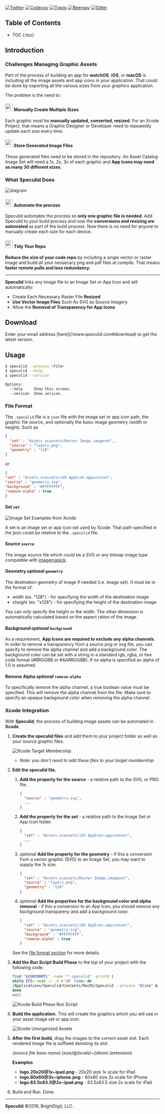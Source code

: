 [![Twitter](https://img.shields.io/badge/Twitter-@leogdion-blue.svg?style=flat)](http://twitter.com/leogdion)
[![Codecov](https://img.shields.io/codecov/c/github/brightdigit/speculid.svg?maxAge=2592000)](https://codecov.io/gh/brightdigit/speculid/branch)
[![Travis](https://img.shields.io/travis/brightdigit/speculid.svg)](https://travis-ci.org/brightdigit/speculid)
[![Beerpay](https://img.shields.io/beerpay/brightdigit/speculid.svg?maxAge=2592000)](https://beerpay.io/brightdigit/speculid)
[![Gitter](https://img.shields.io/gitter/room/speculid/Lobby.js.svg?maxAge=2592000)](https://gitter.im/speculid/Lobby)

## Table of Contents

* TOC
{:toc}

## Introduction

### Challenges Managing Graphic Assets

Part of the process of building an app for **watchOS**, **iOS**, or **macOS** is including all the image assets and app icons in your application. That could be done by exporting all the various sizes from your graphics application. 

The problem is the need to:

<section class="cards" markdown="1">

<section class="card half" markdown="1">



#### <img class="readme-only" src="https://raw.githubusercontent.com/brightdigit/Speculid/gh-pages/images/mechanic.svg" height="25pt"/> Manually Create Multiple Sizes

Each graphic must be **manually updated, converted, resized**. For an Xcode Project, that means a Graphic Designer or Developer need to repeatedly update each size every time.

</section>
<section class="card half" markdown="1">



#### <img class="readme-only" src="https://raw.githubusercontent.com/brightdigit/Speculid/gh-pages/images/archive.svg" height="25pt"/> Store Generated Image Files

These generated files need to be stored in the repository. An Asset Catalog Image Set will need a 1x, 2x, 3x of each graphic and **App Icons may need as many 30 different sizes**.

</section>
</section>

<!-- <section class="cards" markdown="1">
<section class="card whole" markdown="1">
![Multiple Images](./images/Logo-dashed.svg)
### 
For Apple developers, there is no application which prepares graphics files for asset catalogs. 
</section>
</section> -->

### What Speculid Does


![diagram](https://raw.githubusercontent.com/brightdigit/Speculid/gh-pages/images/Diagram.png)

<section class="cards" markdown="1">
<section class="card half" markdown="1">



#### <img class="readme-only" src="https://raw.githubusercontent.com/brightdigit/Speculid/gh-pages/images/machinery.svg" height="25pt"/> Automate the process 

Speculid automates the process so **only one graphic file is needed**. Add Speculid to your build process and now the **conversions and resizing are automated** as part of the build process. Now there is no need for anyone to manually create each size for each device.

</section>
<section class="card half" markdown="1">



#### <img class="readme-only" src="https://raw.githubusercontent.com/brightdigit/Speculid/gh-pages/images/clean-code.svg" height="25pt"/> Tidy Your Repo

**Reduce the size of your code repo** by including a single vector or raster image and build all your nessecary png and pdf files at compile. That means **faster remote pulls and less redundancy.**

</section>
</section>

-------

**Speculid** links any image file to an Image Set or App Icon and will automatically:

* Create Each Necessary Raster File **Resized**
* **Use Vector Image Files** Such As SVG as Source Imagery
* Allow the **Removal of Transparency for App Icons**

## Download



<div class="readme-only" markdown="1">
Enter your email address [here](//www.speculid.com#download) to get the latest version.
</div>

## Usage

```bash
$ speculid --process <file>
$ speculid --help
$ speculid --version

Options:
  --help     Show this screen.
  --version  Show version.
```

### File Format

The `.speculid` file is a `json` file with the image set or app icon path, the graphic file source, and optionally the basic image geometry (width or height). Such as

```json
{
  "set" : "Assets.xcassets/Raster Image.imageset",
  "source" : "layers.png",
  "geometry" : "128"
}
```
or
```json
{
"set" : "Assets.xcassets/iOS AppIcon.appiconset",
"source" : "geometry.svg",
"background" : "#FFFFFFFF",
"remove-alpha" : true
}
```

#### Set `set`

![Image Set Examples from Xcode](https://raw.githubusercontent.com/brightdigit/Speculid/gh-pages/images/SetExample.png)

A set is an image set or app icon set used by Xcode. That path specified in the json could be relative to the `.speculid` file.

#### Source `source`

The image source file which could be a SVG or any bitmap image type compatible with [imagemagick](http://www.imagemagick.org).

#### Geometry *optional* `geometry`

The destination geometry of image if needed (i.e. image set). It must be in the format of:

* *width* (ex. "128") - for specifying the width of the destination image
* x*height* (ex. "x128") - for specifying the height of the destination image

You can only specify the height or the width. The other dimension is automatically calculated based on the aspect ration of the image.

#### Background *optional* `background`

As a requirement, **App Icons are required to exclude any alpha channels**. In order to remove a transparency from a source png or svg file, you can specify to remove the alpha channel and add a background color. The background color can be set with a string in a standard rgb, rgba, or hex code format (#RRGGBB or #AARRGGBB). If no alpha is specified an alpha of 1.0 is assumed.

#### Remove Alpha *optional*  `remove-alpha`

To specifically remove the alpha channel, a true boolean value must be specified. This will remove the alpha channel from the file. Make sure to specify an opaque background color when removing the alpha channel.

### Xcode Integration

With **Speculid**, the process of building image assets can be automated in **Xcode**.

1. **Create the speculid files** and add them to your project folder as well as your source graphic files. 

    ![Xcode Target Membership](https://raw.githubusercontent.com/brightdigit/Speculid/gh-pages/images/XcodeTargetMembership.png)

    * *Note: you don't need to add these files to your target membership*

2. **Edit the speculid file.**

    1. **Add the property for the source** - a relative path to the SVG, or PNG file.
        ```json
        {
          "source" : "geometry.svg",
          ...
        }
        ```
    1. **Add the property for the set** - a relative path to the Image Set or App Icon folder.
        ```json
        {
          "set" : "Assets.xcassets/iOS AppIcon.appiconset",
          ...
        }
        ```
    1. *optional* **Add the property for the geometry** - if this a conversion from a vector graphic (SVG) to an Image Set, you may want to supply the *1x* size.
        ```json
        {
          "set" : "Assets.xcassets/Raster Image.imageset",
          "source" : "layers.png",
          "geometry" : "128"
        }
        ```
    1. *optional* **Add the properties for the background color and alpha removal** - if this a conversion to an App Icon, you should remove any background transpareny and add a background color.
        ```json
        {
          "set" : "Assets.xcassets/iOS AppIcon.appiconset",
          "source" : "geometry.svg",
          "background" : "#FFFFFFFF",
          "remove-alpha" : true
        }
        ```

    See the [file format section](#file-format) for more details.

2. **Add the *Run Script* Build Phase** to the top of your project with the following code:

    ```bash
    find "${SRCROOT}" -name "*.speculid" -print0 |
    while IFS= read -r -d $'\0' line; do
    /Applications/Speculid/Contents/MacOS/Speculid --process "$line" &
    done
    wait
    ```
    ![Xcode Build Phase Run Script](https://raw.githubusercontent.com/brightdigit/Speculid/gh-pages/images/XcodeBuildPhaseRunScript.png)

3. **Build the application.** This will create the graphics which you will use in your asset image set or app icon.

    ![Xcode Unorganized Assets](https://raw.githubusercontent.com/brightdigit/Speculid/gh-pages/images/XcodeUnorganizedAssets.png)

4. **After the first build**, drag the images to the correct asset slot. Each rendered image file is suffixed denoting its slot.

    *(source file base name)*.*(size)*@*(scale)*~*(idiom)*.(extension)

    **Examples**

    * **logo.20x20@1x~ipad.png** - 20x20 size 1x scale for iPad
    * **logo.60x60@3x~iphone.png** - 60x60 size 3x scale for iPhone
    * **logo.83.5x83.5@2x~ipad.png** - 83.5x83.5 size 2x scale for iPad

5. Build and Run. Done.

-----

**Speculid** ©2018, BrightDigit, LLC. 